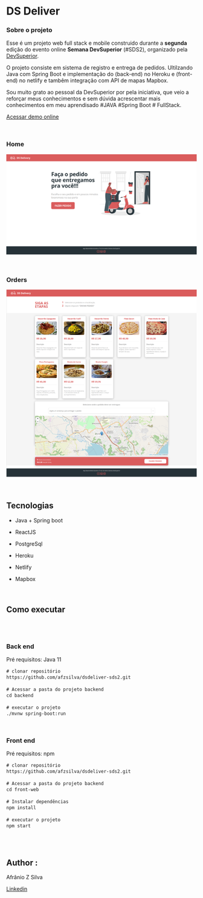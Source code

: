 # DS Deliver



### Sobre o projeto

Esse é um projeto web full stack e mobile construido durante a **segunda** edição do evento online **Semana DevSuperior** (#SDS2), organizado pela [DevSuperior](https://github.com/devsuperior/).

O projeto consiste em sistema de registro e entrega de pedidos. Ultilzando Java com Spring Boot e implementação do (back-end) no Heroku e (front-end) no netlify e tambêm integração com API de mapas Mapbox. 

Sou muito grato ao pessoal da DevSuperior por pela iniciativa, que veio a reforçar meus conhecimentos e sem dúvida acrescentar mais conhecimentos em meu aprendisado #JAVA #Spring Boot # FullStack.

[Acessar demo online](https://afzsdevsds2.netlify.app/)



<br/>

### Home

![home-page](/assets/home-page.png)


<br/>

### Orders

![orders-page](/assets/orders-page.png)


<br/>

## Tecnologias

- Java + Spring boot

- ReactJS

- PostgreSql

- Heroku

- Netlify

- Mapbox

  
<br/>

## Como executar
<br/><br/>
### Back end 

Pré requisitos: Java 11

```
# clonar repositório
https://github.com/afzsilva/dsdeliver-sds2.git

# Acessar a pasta do projeto backend
cd backend

# executar o projeto
./mvnw spring-boot:run
```

<br/>

### Front end

Pré requisitos: npm	

```
# clonar repositório
https://github.com/afzsilva/dsdeliver-sds2.git

# Acessar a pasta do projeto backend
cd front-web

# Instalar dependências
npm install

# executar o projeto
npm start
```
<br/><br/>


## Author :

Afrânio Z Silva

[Linkedin](https://www.linkedin.com/in/afranioz-analista-programador/)

